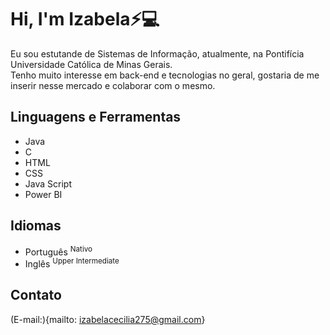 # **Hi**, I'm Izabela⚡💻

Eu sou estutande de Sistemas de Informação, atualmente, na Pontifícia Universidade Católica de Minas Gerais.<br>Tenho muito interesse em back-end e tecnologias no geral, gostaria de me inserir nesse mercado e colaborar com o mesmo.

## Linguagens e Ferramentas
- Java
- C
- HTML
- CSS
- Java Script
- Power BI

## Idiomas
- Português 	<sup> Nativo </sup>
- Inglês 	<sup> Upper Intermediate </sup>

## Contato
(E-mail:){mailto: izabelacecilia275@gmail.com}

